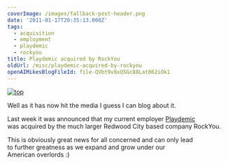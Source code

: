 ```yaml
---
coverImage: /images/fallback-post-header.png
date: '2011-01-17T20:35:13.000Z'
tags:
  - acquisition
  - employment
  - playdemic
  - rockyou
title: Playdemic acquired by RockYou
oldUrl: /misc/playdemic-acquired-by-rockyou
openAIMikesBlogFileId: file-QVbt9v8xQSGc88Lat062iOk1
---
```


[![](/wp-content/uploads/2011/01/top.jpg "top")](/wp-content/uploads/2011/01/top.jpg)

Well as it has now hit the media I guess I can blog about it.

<!-- more -->

Last week it was announced that my current employer [Playdemic](https://www.playdemic.com/) was acquired by the much larger Redwood City based company RockYou.

This is obviously great news for all concerned and can only lead to further greatness as we expand and grow under our American overlords :)
